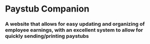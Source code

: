 # Paystub Companion
### A website that allows for easy updating and organizing of employee earnings, with an excellent system to allow for quickly sending/printing paystubs
